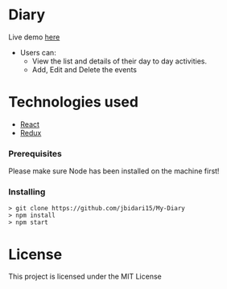 # Diary
Live demo [here](https://jbidari15.github.io/My-Diary/)

* Users can: 
  - View the list and details of their day to day activities.
  - Add, Edit and Delete the events
 
  

# Technologies used

 * [React](https://reactjs.org/docs/create-a-new-react-app.html)
* [Redux](https://redux.js.org/)

### Prerequisites

Please make sure Node has been installed on the machine first!

### Installing
```
> git clone https://github.com/jbidari15/My-Diary
> npm install
> npm start

```
# License

This project is licensed under the MIT License 
